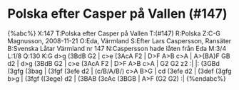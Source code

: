 # Polska efter Casper på Vallen (#147)

{%abc%}
X:147
T:Polska efter Casper på Vallen
T:(#147)
R:Polska
Z:C-G Magnusson, 2008-11-21
O:Eda, Värmland
S:Efter Lars Caspersson, Ransäter
B:Svenska Låtar Värmland nr 147
N:Caspersson hade låten från Eda
M:3/4
L:1/8
Q:130
K:G
d>g (3BdB G2 | c>e (3AcA F2 | D>F A>B c>A | A>{BA}F GB d2 |
d>g (3BdB G2 | c>e (3AcA F2 | D>F A>B c>A | G2 G2 z2 :|
|: (3GBd (3gfg (3bag | (3fgf (3efe d2 | (c/B/A/B/) c>A B>G | cd (3efe d2 |
(3def (3gfg b>g | (3fgf ((3ege) d2 | (3BAB (3cAc (3BGB | A>F (G2 G2) :|
{%endabc%}

